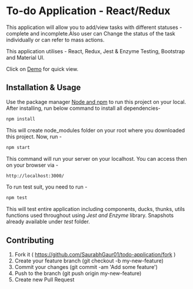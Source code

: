 # To-do Application - React/Redux

This application will allow you to add/view tasks with different statuses - complete and incomplete.Also user can Change the status of the task individually or can refer to mass actions.

This application utilises - React, Redux, Jest & Enzyme Testing, Bootstrap and Material UI.

Click on [Demo](https://saurabhgaur01.github.io/todo-app/) for quick view.
## Installation & Usage

Use the package manager [Node and npm](https://docs.npmjs.com/downloading-and-installing-node-js-and-npm) to run this project on your local. After installing, run below command to install all dependencies-

```bash
npm install
```

This will create node_modules  folder on your root where you downloaded this project. Now, run -

```bash
npm start
```
This command will run your server on your localhost. You can access then on your browser via -

```bash
http://localhost:3000/
```

To run test suit, you need to run -

```bash
npm test
```
This will test entire application including components, ducks, thunks, utils functions used throughout using _Jest and Enzyme_ library. Snapshots already available under _test_ folder.


## Contributing
1. Fork it ( https://github.com/SaurabhGaur01/todo-application/fork )
2. Create your feature branch (git checkout -b my-new-feature)
3. Commit your changes (git commit -am 'Add some feature')
4. Push to the branch (git push origin my-new-feature)
5. Create new Pull Request

